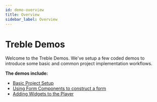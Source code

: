 ```yaml
---
id: demo-overview
title: Overview
sidebar_label: Overview
---
```


# Treble Demos

Welcome to the Treble Demos. We've setup a few coded demos to introduce some basic and common project implementation workflows.

**The demos include:**

- [Basic Project Setup](basic-setup)
- [Using Form Components to construct a form](how-to-build-a-form)
- [Adding Widgets to the Player](using-widgets)
